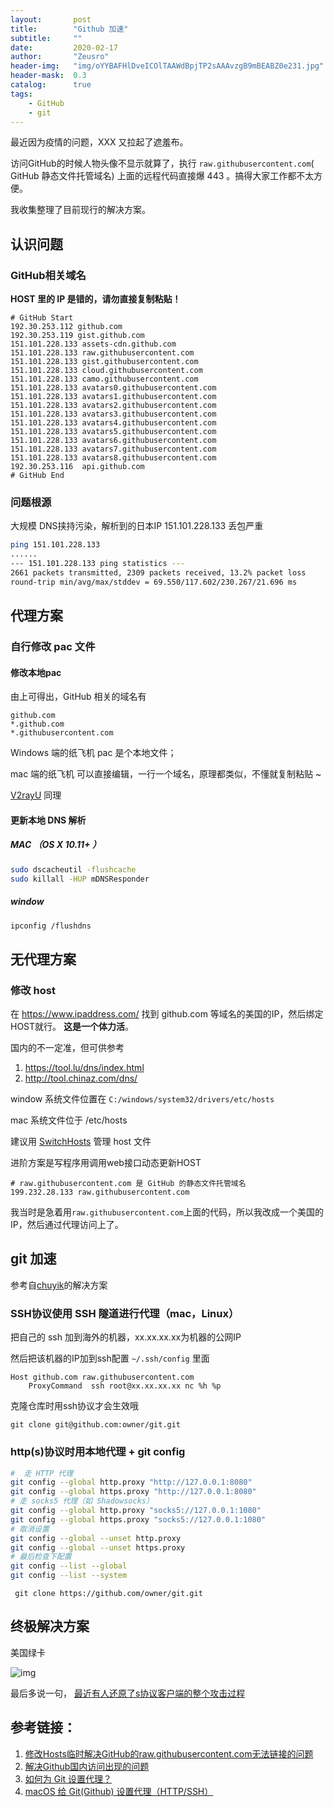 ```yaml
---
layout:       post
title:        "Github 加速"
subtitle:     ""
date:         2020-02-17
author:       "Zeusro"
header-img:   "img/oYYBAFHlDveICOlTAAWdBpjTP2sAAAvzgB9mBEABZ0e231.jpg"
header-mask:  0.3
catalog:      true
tags:
    - GitHub
    - git
---
```


最近因为疫情的问题，XXX 又拉起了遮羞布。

访问GitHub的时候人物头像不显示就算了，执行 `raw.githubusercontent.com`( GitHub 静态文件托管域名) 上面的远程代码直接爆 443 。搞得大家工作都不太方便。

我收集整理了目前现行的解决方案。

## 认识问题

### GitHub相关域名

**HOST 里的 IP 是错的，请勿直接复制粘贴！**

```host
# GitHub Start
192.30.253.112 github.com
192.30.253.119 gist.github.com
151.101.228.133 assets-cdn.github.com
151.101.228.133 raw.githubusercontent.com
151.101.228.133 gist.githubusercontent.com
151.101.228.133 cloud.githubusercontent.com
151.101.228.133 camo.githubusercontent.com
151.101.228.133 avatars0.githubusercontent.com
151.101.228.133 avatars1.githubusercontent.com
151.101.228.133 avatars2.githubusercontent.com
151.101.228.133 avatars3.githubusercontent.com
151.101.228.133 avatars4.githubusercontent.com
151.101.228.133 avatars5.githubusercontent.com
151.101.228.133 avatars6.githubusercontent.com
151.101.228.133 avatars7.githubusercontent.com
151.101.228.133 avatars8.githubusercontent.com
192.30.253.116  api.github.com
# GitHub End
```

### 问题根源

大规模 DNS挟持污染，解析到的日本IP 151.101.228.133 丢包严重

```bash
ping 151.101.228.133
......
--- 151.101.228.133 ping statistics ---
2661 packets transmitted, 2309 packets received, 13.2% packet loss
round-trip min/avg/max/stddev = 69.550/117.602/230.267/21.696 ms
```

## 代理方案

### 自行修改 pac 文件

#### 修改本地pac

由上可得出，GitHub 相关的域名有

```
github.com
*.github.com
*.githubusercontent.com
```

Windows 端的纸飞机 pac 是个本地文件；

mac 端的纸飞机 可以直接编辑，一行一个域名，原理都类似，不懂就复制粘贴 ~

[V2rayU](https://github.com/yanue/V2rayU) 同理


#### 更新本地 DNS 解析


##### MAC （OS X 10.11+ ）

```bash
sudo dscacheutil -flushcache
sudo killall -HUP mDNSResponder
```

##### window

```bash
ipconfig /flushdns
```

## 无代理方案

### 修改 host

在
https://www.ipaddress.com/
找到 github.com 等域名的美国的IP，然后绑定HOST就行。
**这是一个体力活**。

国内的不一定准，但可供参考
1. https://tool.lu/dns/index.html
1. http://tool.chinaz.com/dns/

window 系统文件位置在 `C:/windows/system32/drivers/etc/hosts`

mac 系统文件位于 /etc/hosts

建议用 [SwitchHosts](https://github.com/oldj/SwitchHosts/releases)
管理 host 文件

进阶方案是写程序用调用web接口动态更新HOST

```
# raw.githubusercontent.com 是 GitHub 的静态文件托管域名
199.232.28.133 raw.githubusercontent.com
```

我当时是急着用`raw.githubusercontent.com`上面的代码，所以我改成一个美国的IP，然后通过代理访问上了。


## git 加速

参考自[chuyik](https://gist.github.com/chuyik)的解决方案


### SSH协议使用 SSH 隧道进行代理（mac，Linux）

把自己的 ssh 加到海外的机器，xx.xx.xx.xx为机器的公网IP

然后把该机器的IP加到ssh配置 `~/.ssh/config` 里面

```
Host github.com raw.githubusercontent.com
    ProxyCommand  ssh root@xx.xx.xx.xx nc %h %p
```

克隆仓库时用ssh协议才会生效哦 

    git clone git@github.com:owner/git.git

### http(s)协议时用本地代理 + git config

```bash
#  走 HTTP 代理
git config --global http.proxy "http://127.0.0.1:8080"
git config --global https.proxy "http://127.0.0.1:8080"
# 走 socks5 代理（如 Shadowsocks）
git config --global http.proxy "socks5://127.0.0.1:1080"
git config --global https.proxy "socks5://127.0.0.1:1080"
# 取消设置
git config --global --unset http.proxy
git config --global --unset https.proxy
# 最后检查下配置
git config --list --global
git config --list --system
```

     git clone https://github.com/owner/git.git


## 终极解决方案

美国绿卡

![img](/img/逃.jpg)

最后多说一句，
[最近有人还原了s协议客户端的整个攻击过程](https://www.leadroyal.cn/?p=1036)

## 参考链接：
1. [修改Hosts临时解决GitHub的raw.githubusercontent.com无法链接的问题](https://www.ioiox.com/archives/62.html)
1. [解决Github国内访问出现的问题](http://rovo98.coding.me/posts/7e3029b3/)
1. [如何为 Git 设置代理？](https://segmentfault.com/q/1010000000118837)
1. [macOS 给 Git(Github) 设置代理（HTTP/SSH）](https://gist.github.com/chuyik/02d0d37a49edc162546441092efae6a1)